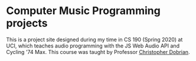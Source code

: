 # Computer Music Programming projects

This is a project site designed during my time in CS 190 (Spring 2020) at UCI, which teaches audio programming with the JS Web Audio API and Cycling '74 Max.
This course was taught by Professor [Christopher Dobrian](https://dobrian.github.io/cmp/week-by-week.html). 
